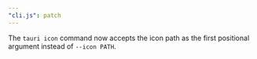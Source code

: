 ```yaml
---
"cli.js": patch
---
```


The `tauri icon` command now accepts the icon path as the first positional argument instead of `--icon PATH`.
